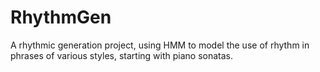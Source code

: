 # RhythmGen
A rhythmic generation project, using HMM to model the use of rhythm in phrases of various styles, starting with piano sonatas.
